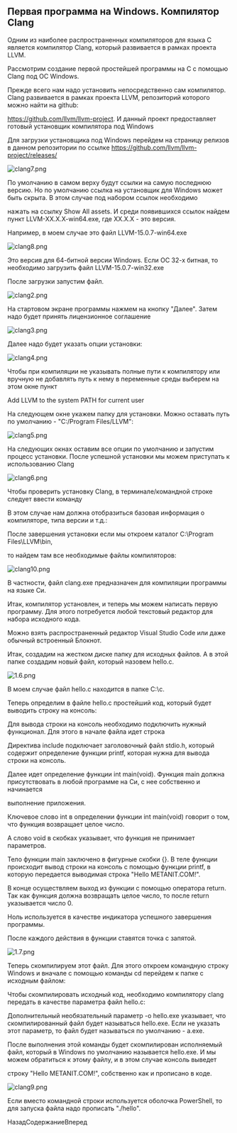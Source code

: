 ## Первая программа на Windows. Компилятор Clang

Одним из наиболее распространенных компиляторов для языка C является компилятор Clang, который развивается в рамках проекта LLVM. 
Рассмотрим создание первой простейшей программы на C с помощью Clang под ОС Windows.

Прежде всего нам надо установить непосредственно сам компилятор. Clang развивается в рамках проекта LLVM, репозиторий которого можно найти на github: 
https://github.com/llvm/llvm-project. И данный проект предоставляет готовый установщик компилятора под Windows

Для загрузки установщика под Windows перейдем на страницу релизов в данном репозитории по ссылке https://github.com/llvm/llvm-project/releases/

![clang7.png](images/clang7.png)

По умолчанию в самом верху будут ссылки на самую последнюю версию. Но по умолчанию ссылка на установщик для Windows может быть скрыта. В этом случае под набором ссылок необходимо 
нажать на ссылку Show All assets. И среди появившихся ссылок найдем пункт LLVM-XX.X.X-win64.exe, где XX.X.X - это версия. 
Например, в моем случае это файл LLVM-15.0.7-win64.exe

![clang8.png](images/clang8.png)

Это версия для 64-битной версии Windows. Если ОС 32-х битная, то необходимо загрузить файл LLVM-15.0.7-win32.exe

После загрузки запустим файл.

![clang2.png](images/clang2.png)

На стартовом экране программы нажмем на кнопку "Далее". Затем надо будет принять лицензионное соглашение

![clang3.png](images/clang3.png)

Далее надо будет указать опции установки:

![clang4.png](images/clang4.png)

Чтобы при компиляции не указывать полные пути к компилятору или вручную не добавлять путь к нему в переменные среды выберем на этом окне пункт 
Add LLVM to the system PATH for current user

На следующем окне укажем папку для установки. Можно оставать путь по умолчанию - "C:/Program Files/LLVM":

![clang5.png](images/clang5.png)

На следующих окнах оставим все опции по умолчанию и запустим процесс установки. После успешной установки мы можем приступать к использованию Clang

![clang6.png](images/clang6.png)

Чтобы проверить установку Clang, в терминале/командной строке следует ввести команду

В этом случае нам должна отобразиться базовая информация о компиляторе, типа версии и т.д.:

После завершения установки если мы откроем каталог C:\Program Files\LLVM\bin, 
то найдем там все необходимые файлы компиляторов:

![clang10.png](images/clang10.png)

В частности, файл clang.exe предназначен для компиляции программы на языке Си.

Итак, компилятор установлен, и теперь мы можем написать первую программу. Для этого потребуется любой текстовый редактор для набора исходного кода. 
Можно взять распространенный редактор Visual Studio Code или даже обычный встроенный Блокнот.

Итак, создадим на жестком диске папку для исходных файлов. А в этой папке создадим новый файл, который назовем hello.c.

![1.6.png](images/1.6.png)

В моем случае файл hello.c находится в папке C:\c.

Теперь определим в файле hello.c простейший код, который будет выводить строку на консоль:

Для вывода строки на консоль необходимо подключить нужный функционал. Для этого в начале файла идет строка

Директива include подключает заголовочный файл stdio.h, который содержит определение функции printf, которая нужна для вывода строки на консоль.

Далее идет определение функции int main(void). Функция main должна присутствовать в любой программе на Си, с нее собственно и начинается 
выполнение приложения.

Ключевое слово int в определении функции int main(void) говорит о том, что функция возвращает целое число. 
А слово void в скобках указывает, что функция не принимает параметров.

Тело функции main заключено в фигурные скобки {}. В теле функции происходит вывод строки на консоль с помощью функции printf, в которую передается выводимая строка "Hello METANIT.COM!".

В конце осуществляем выход из функции с помощью оператора return. Так как функция должна возвращать целое число, то после return указывается число 0. 
Ноль используется в качестве индикатора успешного завершения программы.

После каждого действия в функции ставятся точка с запятой.

![1.7.png](images/1.7.png)

Теперь скомпилируем этот файл. Для этого откроем командную строку Windows и вначале с помощью команды cd перейдем к папке с исходным файлом:

Чтобы скомпилировать исходный код, необходимо компилятору clang передать в качестве параметра файл hello.c:

Дополнительный необязательный параметр -o hello.exe указывает, что скомпилированный файл будет называться hello.exe. Если не указать этот параметр, то файл будет называться по умолчанию - a.exe.

После выполнения этой команды будет скомпилирован исполняемый файл, который в Windows по умолчанию называется hello.exe. И мы можем обратиться к этому файлу, и в этом случае консоль выведет 
строку "Hello METANIT.COM!", собственно как и прописано в коде.

![clang9.png](images/clang9.png)

Если вместо командной строки используется оболочка PowerShell, то для запуска файла надо прописать "./hello".

НазадСодержаниеВперед

